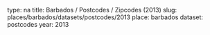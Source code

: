 type: na
title: Barbados / Postcodes / Zipcodes (2013)
slug: places/barbados/datasets/postcodes/2013
place: barbados
dataset: postcodes
year: 2013
